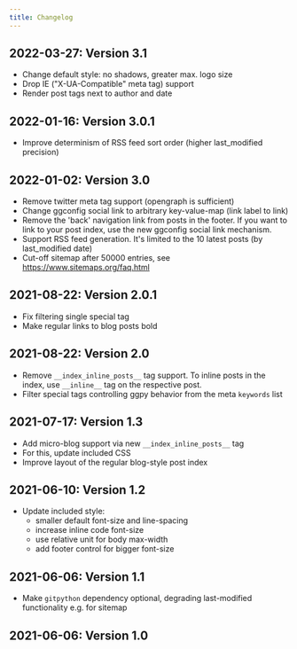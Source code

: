 ```yaml
---
title: Changelog
---
```


## 2022-03-27: Version 3.1

* Change default style: no shadows, greater max. logo size
* Drop IE ("X-UA-Compatible" meta tag) support
* Render post tags next to author and date

## 2022-01-16: Version 3.0.1

* Improve determinism of RSS feed sort order (higher last_modified precision)

## 2022-01-02: Version 3.0

* Remove twitter meta tag support (opengraph is sufficient)
* Change ggconfig social link to arbitrary key-value-map (link label to link)
* Remove the 'back' navigation link from posts in the footer.
  If you want to link to your post index, use the new ggconfig social link mechanism.
* Support RSS feed generation. It's limited to the 10 latest posts (by last_modified date)
* Cut-off sitemap after 50000 entries, see https://www.sitemaps.org/faq.html

## 2021-08-22: Version 2.0.1

* Fix filtering single special tag
* Make regular links to blog posts bold

## 2021-08-22: Version 2.0

* Remove `__index_inline_posts__` tag support.
  To inline posts in the index, use `__inline__` tag on the respective post.
* Filter special tags controlling ggpy behavior from the meta `keywords` list

## 2021-07-17: Version 1.3

* Add micro-blog support via new `__index_inline_posts__` tag
* For this, update included CSS
* Improve layout of the regular blog-style post index

## 2021-06-10: Version 1.2

* Update included style:
    - smaller default font-size and line-spacing
    - increase inline code font-size
    - use relative unit for body max-width
    - add footer control for bigger font-size

## 2021-06-06: Version 1.1

* Make `gitpython` dependency optional, degrading last-modified functionality e.g. for sitemap

## 2021-06-06: Version 1.0

